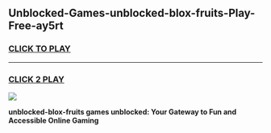 
## Unblocked-Games-unblocked-blox-fruits-Play-Free-ay5rt
<h3>
<a href="https://premium76.site?title=unblocked-blox-fruits&ref=23A">CLICK TO PLAY</a></h3>
<hr>

<h3>
<a href="https://premium76.site?title=unblocked-blox-fruits&ref=23A">CLICK 2 PLAY</a>
  
</h3>

<a href="https://premium76.site?title=unblocked-blox-fruits&ref=23A"><img src="https://clearcache.store/games.png"></a>


**unblocked-blox-fruits games unblocked: Your Gateway to Fun and Accessible Online Gaming**
